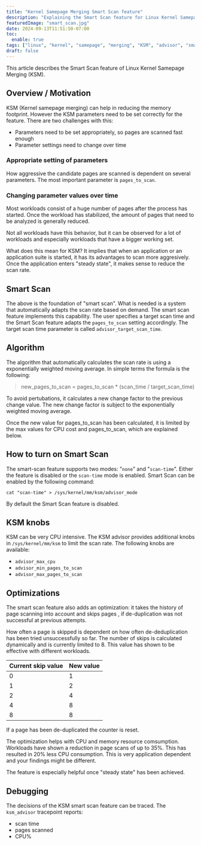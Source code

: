 ```yaml
---
title: "Kernel Samepage Merging Smart Scan feature"
description: "Explaining the Smart Scan feature for Linux Kernel Samepage Merging"
featuredImage: "smart_scan.jpg"
date: 2024-09-13T11:51:50-07:00
toc:
  enable: true
tags: ["linux", "kernel", "samepage", "merging", "KSM", "advisor", "smart scan"]
draft: false
---
```


This article describes the Smart Scan feature of Linux Kernel Samepage Merging (KSM).
<!--more-->

## Overview / Motivation
KSM (Kernel samepage merging) can help in reducing the memory footprint.
However the KSM parameters need to be set correctly for the feature. There
are two challenges with this:
- Parameters need to be set appropriately, so pages are scanned fast enough
- Parameter settings need to change over time

### Appropriate setting of parameters
How aggressive the candidate pages are scanned is dependent on several parameters.
The most important parameter is `pages_to_scan`.

### Changing parameter values over time
Most workloads consist of a huge number of pages after the process has
started. Once the workload has stabilized, the amount of pages that need
to be analyzed is generally reduced.

Not all workloads have this behavior, but it can be observed for a lot of
workloads and especially workloads that have a bigger working set.

What does this mean for KSM? It implies that when an application or an
application suite is started, it has its advantages to scan more aggresively.
Once the application enters "steady state", it makes sense to reduce the
scan rate.

## Smart Scan
The above is the foundation of "smart scan". What is needed is a system that
automatically adapts the scan rate based on demand. The smart scan feature
implements this capability. The user specifies a target scan time and the
Smart Scan feature adapts the `pages_to_scan` setting accordingly.
The target scan time parameter is called `advisor_target_scan_time`.

## Algorithm
The algorithm that automatically calculates the scan rate is using a exponentially
weighted moving average. In simple terms the formula is the following:

> new_pages_to_scan = pages_to_scan * (scan_time / target_scan_time)

To avoid pertubations, it calculates a new change factor to the previous change
value. The new change factor is subject to the exponentially weighted moving average.

Once the new value for pages_to_scan has been calculated, it is limited by
the max values for CPU cost and pages_to_scan, which are explained below.

## How to turn on Smart Scan
The smart-scan feature supports two modes: "`none`" and "`scan-time`". Either the
feature is disabled or the `scan-time` mode is enabled. Smart Scan can be
enabled by the following command:

```shell
cat "scan-time" > /sys/kernel/mm/ksm/advisor_mode
```

By default the Smart Scan feature is disabled.

## KSM knobs
KSM can be very CPU intensive. The KSM advisor provides additional knobs in
`/sys/kernel/mm/ksm` to limit the scan rate. The following knobs are available:
- `advisor_max_cpu`
- `advisor_min_pages_to_scan`
- `advisor_max_pages_to_scan`

## Optimizations
The smart scan feature also adds an optimization: it takes the history of
page scanning into account and skips pages , if de-duplication
was not successful at previous attempts.

How often a page is skipped is dependent on how often de-deduplication has
been tried unsuccessfully so far. The number of skips is calculated dynamically
and is currently limited to 8. This value has shown to be effective with different
workloads.

| Current skip value | New value |
|:------------------ |:--------- |
| 0                  | 1         |
| 1                  | 2         |
| 2                  | 4         |
| 4                  | 8         |
| 8                  | 8         |

If a page has been de-duplicated the counter is reset.

The optimization helps with CPU and memory resource comsumption. Workloads
have shown a reduction in page scans of up to 35%. This has resulted in 20%
less CPU consumption. This is very application dependent and your findings
might be different.

The feature is especially helpful once "steady state" has been achieved.

## Debugging
The decisions of the KSM smart scan feature can be traced. The `ksm_advisor`
tracepoint reports:
- scan time
- pages scanned
- CPU%
